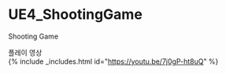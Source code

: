 # UE4_ShootingGame
Shooting Game

플레이 영상
<br>
  {% include _includes.html id="https://youtu.be/7j0gP-ht8uQ" %}  
